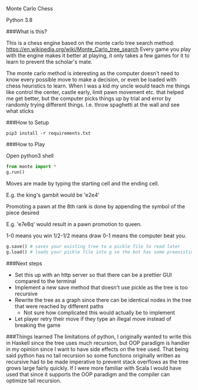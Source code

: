 Monte Carlo Chess

Python 3.8


###What is this?

This is a chess engine based on the monte carlo tree search method: https://en.wikipedia.org/wiki/Monte_Carlo_tree_search
Every game you play with the engine makes it better at playing, it only takes a few games for it to learn to 
prevent the scholar's mate.

The monte carlo method is interesting as the computer doesn't need to know every possible move to make a decision,
or even be loaded with chess heuristics to learn. When I was a kid my uncle would teach me things like
control the center, castle early, limit pawn movement etc. that helped me get better, but the computer picks things
up by trial and error by randomly trying different things. I.e. throw spaghetti at the wall and see what sticks


###How to Setup

`pip3 install -r requirements.txt`

###How to Play

Open python3 shell

```python
from monte import *
g.run()
```
Moves are made by typing the starting cell and the ending cell.

E.g. the king's gambit would be 'e2e4'

Promoting a pawn at the 8th rank is done by appending the symbol of the piece desired

E.g. 'e7e8q' would result in a pawn promotion to queen.

1-0 means you win
1/2-1/2 means draw
0-1 means the computer beat you.

```python
g.save() # saves your existing tree to a pickle file to read later
g.load() # loads your pickle file into g so the bot has some preexisting intelligence
```

###Next steps
* Set this up with an http server so that there can be a prettier GUI compared to the terminal
* Implement a new save method that doesn't use pickle as the tree is too recursive
* Rewrite the tree as a graph since there can be identical nodes in the tree that were reached by different paths
    * Not sure how complicated this would actually be to implement
* Let player retry their move if they type an illegal move instead of breaking the game


###Things learned
The limitations of python, I originally wanted to write this in Haskell since the tree uses much recursion,
but OOP paradigm is handier in my opinion since I want to have side effects on the tree used.
That being said python has no tail recursion so some functions originally written as recursive had to be
made imperative to prevent stack overflows as the tree grows large fairly quickly. If I were more familiar
with Scala I would have used that since it supports the OOP paradigm and the compiler can optimize tail recursion.